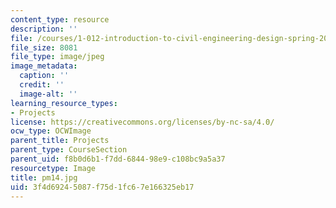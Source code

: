 ```yaml
---
content_type: resource
description: ''
file: /courses/1-012-introduction-to-civil-engineering-design-spring-2002/3f4d69245087f75d1fc67e166325eb17_pm14.jpg
file_size: 8081
file_type: image/jpeg
image_metadata:
  caption: ''
  credit: ''
  image-alt: ''
learning_resource_types:
- Projects
license: https://creativecommons.org/licenses/by-nc-sa/4.0/
ocw_type: OCWImage
parent_title: Projects
parent_type: CourseSection
parent_uid: f8b0d6b1-f7dd-6844-98e9-c108bc9a5a37
resourcetype: Image
title: pm14.jpg
uid: 3f4d6924-5087-f75d-1fc6-7e166325eb17
---
```

